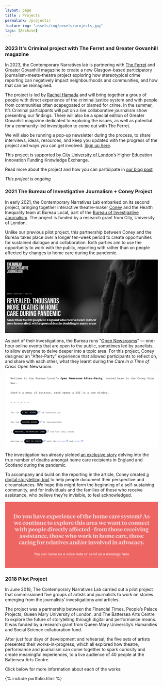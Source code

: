 ```yaml
--- 
layout: page
title : Projects 
permalink: /projects/
feature-img: "assets/img/pexels/projects.jpg"
tags: [Archive]
---
```


### 2023 It's Criminal project with The Ferret and Greater Govanhill magazine

In 2023, the Contemporary Narratives lab is partnering with [The Ferret](https://theferret.scot/) and [Greater Govanhill](https://www.greatergovanhill.com/) magazine to create a new Glasgow-based participatory journalism-meets-theatre project exploring how stereotypical crime reporting can negatively impact neighbourhoods and communities, and how that can be reimagined.

The project is led by [Rachel Hamada](https://twitter.com/rachelhamada) and will bring together a group of people with direct experience of the criminal justice system and with people from communities often scapegoated or blamed for crime. In the summer, It’s Criminal participants will put on a live collaborative journalism show presenting our findings. There will also be a special edition of Greater Govanhill magazine dedicated to exploring the issues, as well as potential for a community-led investigation to come out with The Ferret.

We will also be running a pop-up newsletter during the process, to share interviews, ideas, resources, and keep you updated with the progress of the project and ways you can get involved. [Sign up here](https://docs.google.com/forms/d/e/1FAIpQLScgz12bBVjk9BUdrhfvQKxxEMICoTqzyTfgYow_6PLxz3jpnA/viewform?usp=sf_link).

This project is supported by [City University of London](https://www.city.ac.uk/)’s Higher Education Innovation Funding Knowledge Exchange.

Read more about the project and how you can participate in [our blog post](https://contemporarynarratives.org/2023/02/13/its-criminal.html)

_This project is ongoing_

### 2021 The Bureau of Investigative Journalism + Coney Project

In early 2021, the Contemporary Narratives Lab embarked on its second project, bringing together interactive theatre-maker [Coney](https://www.youhavefoundconey.net/) and the Health Inequality team at Bureau Local, part of the [Bureau of Investigative Journalism](https://www.thebureauinvestigates.com/). The project is funded by a research grant from City, University of London. 

Unlike our previous pilot project, this partnership between Coney and the Bureau takes place over a longer ten-week period to create opportunities for sustained dialogue and collaboration. Both parties aim to use the opportunity to work with the public, reporting with rather than on people affected by changes to home care during the pandemic.

![](/assets/img/ConeyTBIJ/homecare.png)

As part of their investigations, the Bureau runs "[Open Newsrooms](https://docs.google.com/document/d/1sQRM7I715kuEZJu3N6QODgDgRnRjHhYfYZHxZnKMOwg/edit)" &mdash; one-hour online events that are open to the public, sometimes led by panelists, to allow everyone to delve deeper into a topic area. For this project, Coney designed an "After-Party" experience that allowed participants to reflect on, and share with each other, what they learnt during the _Care in a Time of Crisis_ Open Newsroom.

![](/assets/img/ConeyTBIJ/afterparty.png)

The investigation has already yielded [an exclusive story](https://www.thebureauinvestigates.com/stories/2021-05-10/revealed-thousands-of-pandemic-deaths-in-home-care) delving into the true number of deaths amongst home care recipients in England and Scotland during the pandemic.

To accompany and build on the reporting in the article, Coney created [a digital storytelling tool](https://www.youhavefoundconey.net/bureaulocal/) to help people document their perspective and circumstances. We hope this might form the beginning of a self-sustaining community, and for individuals and the families of those who receive assistance, who believe they’re invisible, to feel acknowledged.

![](/assets/img/ConeyTBIJ/coneytool.png)


### 2018 Pilot Project

In June 2018, The Contemporary Narratives Lab carried out a pilot project that commissioned five groups of artists and journalists to work on stories emerging from the journalists' investigations and articles.

The project was a partnership between the Financial Times, People’s Palace Projects, Queen Mary University of London, and The Battersea Arts Centre to explore the future of storytelling through digital and performance means. It was funded by a research grant from Queen Mary University’s Humanities and Social Science collaboration fund.

After just four days of development and rehearsal, the five sets of artists presented their works-in-progress, which all explored how theatre, performance and journalism can come together to spark curiosity and create meaningful experiences, to a live audience of 40 people at the Battersea Arts Centre. 

Click below for more information about each of the works:

{% include portfolio.html %}
